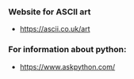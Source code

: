 ### Website for ASCII art
- https://ascii.co.uk/art
### For information about python:
- https://www.askpython.com/